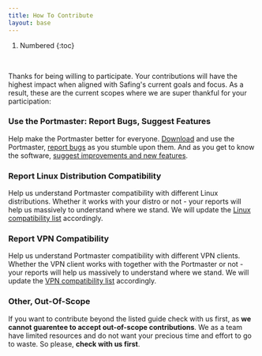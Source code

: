 ```yaml
---
title: How To Contribute
layout: base
---
```


1. Numbered
{:toc}

<br/>

Thanks for being willing to participate. Your contributions will have the highest impact when aligned with Safing's current goals and focus. As a result, these are the current scopes where we are super thankful for your participation:

### Use the Portmaster: Report Bugs, Suggest Features

Help make the Portmaster better for everyone. [Download](https://safing.io/portmaster/#downloads) and use the Portmaster, [report bugs](https://github.com/safing/portmaster/issues/new?template=bug-report.md) as you stumble upon them. And as you get to know the software, [suggest improvements and new features](https://github.com/safing/portmaster/issues/new?template=feature.md).

### Report Linux Distribution Compatibility

Help us understand Portmaster compatibility with different Linux distributions. Whether it works with your distro or not - your reports will help us massively to understand where we stand. We will update the [Linux compatibility list](https://docs.safing.io/portmaster/install/linux#compatibility) accordingly.

### Report VPN Compatibility

Help us understand Portmaster compatibility with different VPN clients. Whether the VPN client works with together with the Portmaster or not - your reports will help us massively to understand where we stand. We will update the [VPN compatibility list](FIXME) accordingly.

### Other, Out-Of-Scope

If you want to contribute beyond the listed guide check with us first, as **we cannot guarentee to accept out-of-scope contributions**. We as a team have limited resources and do not want your precious time and effort to go to waste. So please, **check with us first**.
